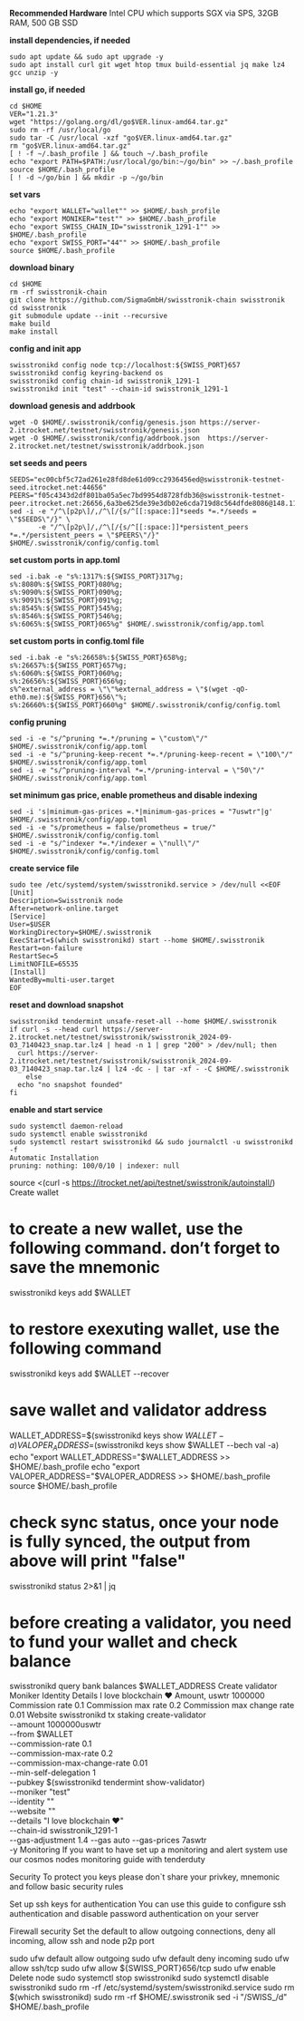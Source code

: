 
**Recommended Hardware**
Intel CPU which supports SGX via SPS, 32GB RAM, 500 GB SSD

**install dependencies, if needed**
```
sudo apt update && sudo apt upgrade -y
sudo apt install curl git wget htop tmux build-essential jq make lz4 gcc unzip -y
```
**install go, if needed**
```
cd $HOME
VER="1.21.3"
wget "https://golang.org/dl/go$VER.linux-amd64.tar.gz"
sudo rm -rf /usr/local/go
sudo tar -C /usr/local -xzf "go$VER.linux-amd64.tar.gz"
rm "go$VER.linux-amd64.tar.gz"
[ ! -f ~/.bash_profile ] && touch ~/.bash_profile
echo "export PATH=$PATH:/usr/local/go/bin:~/go/bin" >> ~/.bash_profile
source $HOME/.bash_profile
[ ! -d ~/go/bin ] && mkdir -p ~/go/bin
```

**set vars**
```
echo "export WALLET="wallet"" >> $HOME/.bash_profile
echo "export MONIKER="test"" >> $HOME/.bash_profile
echo "export SWISS_CHAIN_ID="swisstronik_1291-1"" >> $HOME/.bash_profile
echo "export SWISS_PORT="44"" >> $HOME/.bash_profile
source $HOME/.bash_profile
```

**download binary**
```
cd $HOME
rm -rf swisstronik-chain
git clone https://github.com/SigmaGmbH/swisstronik-chain swisstronik
cd swisstronik
git submodule update --init --recursive
make build
make install
```

**config and init app**
```
swisstronikd config node tcp://localhost:${SWISS_PORT}657
swisstronikd config keyring-backend os
swisstronikd config chain-id swisstronik_1291-1
swisstronikd init "test" --chain-id swisstronik_1291-1
```

**download genesis and addrbook**
```
wget -O $HOME/.swisstronik/config/genesis.json https://server-2.itrocket.net/testnet/swisstronik/genesis.json
wget -O $HOME/.swisstronik/config/addrbook.json  https://server-2.itrocket.net/testnet/swisstronik/addrbook.json
```

**set seeds and peers**
```
SEEDS="ec00cbf5c72ad261e28fd8de61d09cc2936456ed@swisstronik-testnet-seed.itrocket.net:44656"
PEERS="f05c4343d2df801ba05a5ec7bd9954d8728fdb36@swisstronik-testnet-peer.itrocket.net:26656,6a3be625de39e3db02e6cda719d8c564dfde8086@148.113.16.99:26656,3cb2105b9ae008f0711ca5d2e285485b6c3ad1ec@148.113.8.228:26656,575d7c50fc6ec6a8b233659551499a6ece864bd0@57.128.193.157:26656,b368e2232e4cdec602c96b77505401f94a643847@148.113.1.150:17156,1d6ed28a0cd141d402c4e9f69137c6e0541ef1b8@148.113.16.43:26656,1f35bf4128576d94c99297a2e33b06b7ee0ae3d2@146.59.111.161:26656,c5dbced5fef3a5b14d3c3f4613a901d54455da43@141.95.169.103:26656,a9a1aedec8b3a8da921afaa7a7ca6e828207f963@57.128.193.118:23756,d5e1bb92c3c264124f7accbd3f7e6a472401f256@148.113.17.9:26656,faf98ecdbaba68f0c8483618ca9f2842b374031c@146.59.110.154:26656,4e5574f195f4dc6d0252a37867b951226561647d@57.129.28.2:26656"
sed -i -e "/^\[p2p\]/,/^\[/{s/^[[:space:]]*seeds *=.*/seeds = \"$SEEDS\"/}" \
       -e "/^\[p2p\]/,/^\[/{s/^[[:space:]]*persistent_peers *=.*/persistent_peers = \"$PEERS\"/}" $HOME/.swisstronik/config/config.toml
```

**set custom ports in app.toml**
```
sed -i.bak -e "s%:1317%:${SWISS_PORT}317%g;
s%:8080%:${SWISS_PORT}080%g;
s%:9090%:${SWISS_PORT}090%g;
s%:9091%:${SWISS_PORT}091%g;
s%:8545%:${SWISS_PORT}545%g;
s%:8546%:${SWISS_PORT}546%g;
s%:6065%:${SWISS_PORT}065%g" $HOME/.swisstronik/config/app.toml
```
**set custom ports in config.toml file**
```
sed -i.bak -e "s%:26658%:${SWISS_PORT}658%g;
s%:26657%:${SWISS_PORT}657%g;
s%:6060%:${SWISS_PORT}060%g;
s%:26656%:${SWISS_PORT}656%g;
s%^external_address = \"\"%external_address = \"$(wget -qO- eth0.me):${SWISS_PORT}656\"%;
s%:26660%:${SWISS_PORT}660%g" $HOME/.swisstronik/config/config.toml
```

**config pruning**
```
sed -i -e "s/^pruning *=.*/pruning = \"custom\"/" $HOME/.swisstronik/config/app.toml
sed -i -e "s/^pruning-keep-recent *=.*/pruning-keep-recent = \"100\"/" $HOME/.swisstronik/config/app.toml
sed -i -e "s/^pruning-interval *=.*/pruning-interval = \"50\"/" $HOME/.swisstronik/config/app.toml
```

**set minimum gas price, enable prometheus and disable indexing**
```
sed -i 's|minimum-gas-prices =.*|minimum-gas-prices = "7uswtr"|g' $HOME/.swisstronik/config/app.toml
sed -i -e "s/prometheus = false/prometheus = true/" $HOME/.swisstronik/config/config.toml
sed -i -e "s/^indexer *=.*/indexer = \"null\"/" $HOME/.swisstronik/config/config.toml
```

**create service file**
```
sudo tee /etc/systemd/system/swisstronikd.service > /dev/null <<EOF
[Unit]
Description=Swisstronik node
After=network-online.target
[Service]
User=$USER
WorkingDirectory=$HOME/.swisstronik
ExecStart=$(which swisstronikd) start --home $HOME/.swisstronik
Restart=on-failure
RestartSec=5
LimitNOFILE=65535
[Install]
WantedBy=multi-user.target
EOF
```

**reset and download snapshot**
```
swisstronikd tendermint unsafe-reset-all --home $HOME/.swisstronik
if curl -s --head curl https://server-2.itrocket.net/testnet/swisstronik/swisstronik_2024-09-03_7140423_snap.tar.lz4 | head -n 1 | grep "200" > /dev/null; then
  curl https://server-2.itrocket.net/testnet/swisstronik/swisstronik_2024-09-03_7140423_snap.tar.lz4 | lz4 -dc - | tar -xf - -C $HOME/.swisstronik
    else
  echo "no snapshot founded"
fi
```

**enable and start service**
```
sudo systemctl daemon-reload
sudo systemctl enable swisstronikd
sudo systemctl restart swisstronikd && sudo journalctl -u swisstronikd -f
Automatic Installation
pruning: nothing: 100/0/10 | indexer: null
```

source <(curl -s https://itrocket.net/api/testnet/swisstronik/autoinstall/)
Create wallet
# to create a new wallet, use the following command. don’t forget to save the mnemonic
swisstronikd keys add $WALLET

# to restore exexuting wallet, use the following command
swisstronikd keys add $WALLET --recover

# save wallet and validator address
WALLET_ADDRESS=$(swisstronikd keys show $WALLET -a)
VALOPER_ADDRESS=$(swisstronikd keys show $WALLET --bech val -a)
echo "export WALLET_ADDRESS="$WALLET_ADDRESS >> $HOME/.bash_profile
echo "export VALOPER_ADDRESS="$VALOPER_ADDRESS >> $HOME/.bash_profile
source $HOME/.bash_profile

# check sync status, once your node is fully synced, the output from above will print "false"
swisstronikd status 2>&1 | jq 

# before creating a validator, you need to fund your wallet and check balance
swisstronikd query bank balances $WALLET_ADDRESS 
Create validator
Moniker
Identity
Details
I love blockchain ❤️
Amount, uswtr
1000000
Commission rate
0.1
Commission max rate
0.2
Commission max change rate
0.01
Website
swisstronikd tx staking create-validator \
--amount 1000000uswtr \
--from $WALLET \
--commission-rate 0.1 \
--commission-max-rate 0.2 \
--commission-max-change-rate 0.01 \
--min-self-delegation 1 \
--pubkey $(swisstronikd tendermint show-validator) \
--moniker "test" \
--identity "" \
--website "" \
--details "I love blockchain ❤️" \
--chain-id swisstronik_1291-1 \
--gas-adjustment 1.4 --gas auto --gas-prices 7aswtr \
-y
Monitoring
If you want to have set up a monitoring and alert system use our cosmos nodes monitoring guide with tenderduty

Security
To protect you keys please don`t share your privkey, mnemonic and follow basic security rules

Set up ssh keys for authentication
You can use this guide to configure ssh authentication and disable password authentication on your server

Firewall security
Set the default to allow outgoing connections, deny all incoming, allow ssh and node p2p port

sudo ufw default allow outgoing 
sudo ufw default deny incoming 
sudo ufw allow ssh/tcp 
sudo ufw allow ${SWISS_PORT}656/tcp
sudo ufw enable
Delete node
sudo systemctl stop swisstronikd
sudo systemctl disable swisstronikd
sudo rm -rf /etc/systemd/system/swisstronikd.service
sudo rm $(which swisstronikd)
sudo rm -rf $HOME/.swisstronik
sed -i "/SWISS_/d" $HOME/.bash_profile
